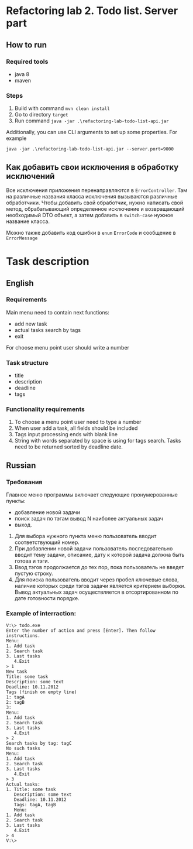 # Refactoring lab 2. Todo list. Server part

## How to run

### Required tools
- java 8
- maven
### Steps
1. Build with command `mvn clean install`
2. Go to directory `target`
3. Run command `java -jar .\refactoring-lab-todo-list-api.jar`

Additionally, you can use CLI arguments to set up some properties.
For example
```
java -jar .\refactoring-lab-todo-list-api.jar --server.port=9000
```

## Как добавить свои исключения в обработку исключений
Все исключения приложения перенаправляются в `ErrorController`.
Там на различные названия класса исключения вызываются различные обработчики.
Чтобы добавить свой обработчик, нужно написать свой метод, обрабатывающий
определенное исключение и возвращающий необходимый DTO объект, а затем добавить
в `switch-case` нужное название класса.

Можно также добавить код ошибки в `enum` `ErrorCode` и сообщение в `ErrorMessage`

# Task description

## English

### Requirements
Main menu need to contain next functions:
 - add new task
 - actual tasks search by tags
 - exit

For choose menu point user should write a number

### Task structure
- title
- description
- deadline
- tags

### Functionality requirements
1. To choose a menu point user need to type a number
2. When user add a task, all fields should be included
3. Tags input processing ends with blank line
4. String with words separated by space is using for tags search.
Tasks need to be returned sorted by deadline date.


## Russian

### Требования
Главное меню программы включает следующие пронумерованные пункты:
- добавление новой задачи
- поиск задач по тэгам вывод N наиболее актуальных задач
- выход.


1. Для выбора нужного пункта меню пользователь вводит соответствующий номер.
2. При добавлении новой задачи пользователь последовательно вводит тему задачи,
описание, дату к которой задача должна быть готова и тэги.
3. Ввод тэгов продолжается до тех пор, пока пользователь не введет пустую строку.
4. Для поиска пользователь вводит через пробел ключевые слова,
наличие которых среди тэгов задачи является критерием выборки.
Вывод актуальных задач осуществляется в отсортированном по дате
готовности порядке.

### Example of interraction:

```shell
V:\> todo.exe
Enter the number of action and press [Enter]. Then follow instructions.
Menu:
1. Add task
2. Search task
3. Last tasks
   4.Exit
> 1
New task
Title: some task
Description: some text
Deadline: 10.11.2012
Tags (finish on empty line)
1: tagA
2: tagB
3:
Menu:
1. Add task
2. Search task
3. Last tasks
   4.Exit
> 2
Search tasks by tag: tagC
No such tasks
Menu:
1. Add task
2. Search task
3. Last tasks
   4.Exit
> 3
Actual tasks:
1. Title: some task
   Description: some text
   Deadline: 10.11.2012
   Tags: tagA, tagB
   Menu:
1. Add task
2. Search task
3. Last tasks
   4.Exit
> 4
V:\>
```